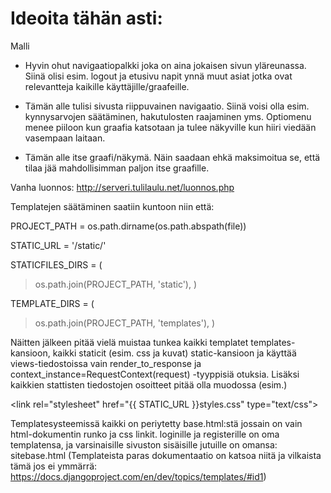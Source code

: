 # Ideoita tähän asti: #


Malli

- Hyvin ohut navigaatiopalkki joka on aina jokaisen sivun yläreunassa. Siinä olisi esim. logout ja etusivu napit ynnä muut asiat jotka ovat relevantteja kaikille käyttäjille/graafeille.

- Tämän alle tulisi sivusta riippuvainen navigaatio. Siinä voisi olla esim. kynnysarvojen säätäminen, hakutulosten raajaminen yms. Optiomenu menee piiloon kun graafia katsotaan ja tulee näkyville kun hiiri viedään vasempaan laitaan.

- Tämän alle itse graafi/näkymä. Näin saadaan ehkä maksimoitua se, että tilaa jää mahdollisimman paljon itse graafille.

Vanha luonnos: http://serveri.tulilaulu.net/luonnos.php


Templatejen säätäminen saatiin kuntoon niin että:

PROJECT\_PATH = os.path.dirname(os.path.abspath(file))

STATIC\_URL = '/static/'

STATICFILES\_DIRS = (
> os.path.join(PROJECT\_PATH, 'static'),
> )

TEMPLATE\_DIRS = (
> os.path.join(PROJECT\_PATH, 'templates'),
> )

Näitten jälkeen pitää vielä muistaa tunkea kaikki templatet templates-kansioon, kaikki staticit (esim. css ja kuvat) static-kansioon ja käyttää views-tiedostoissa vain render\_to\_response ja context\_instance=RequestContext(request) -tyyppisiä otuksia. Lisäksi kaikkien stattisten tiedostojen osoitteet pitää olla muodossa (esim.) 

&lt;link rel="stylesheet" href="{{ STATIC\_URL }}styles.css" type="text/css"&gt;




Templatesysteemissä kaikki on periytetty base.html:stä jossain on vain html-dokumentin runko ja css linkit.
loginille ja registerille on oma templatensa, ja varsinaisille sivuston sisäisille jutuille on omansa: sitebase.html
(Templateista paras dokumentaatio on katsoa niitä ja vilkaista tämä jos ei ymmärrä: https://docs.djangoproject.com/en/dev/topics/templates/#id1)